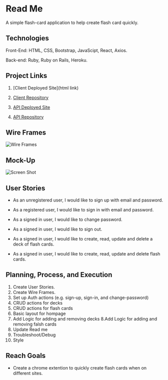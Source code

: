 # Read Me
A simple flash-card application to help create flash card quickly.

## Technologies
  Front-End: HTML, CSS, Bootstrap, JavaScipt, React, Axios.

  Back-end: Ruby, Ruby on Rails, Heroku.

## Project Links
1. [Client Deployed Site](html link)

2. [Client Repository](https://github.com/NathanFee/client-flash-study)

3. [API Deployed Site](https://murmuring-gorge-54085.herokuapp.com/)

4. [API Repository](https://github.com/NathanFee/api-flash-study)


## Wire Frames
![Wire Frames](https://i.imgur.com/o79MP7Z.png)

## Mock-Up
![Screen Shot](https://i.imgur.com/5dEtP6J.png)

## User Stories
- As an unregistered user, I would like to sign up with email and password.
- As a registered user, I would like to sign in with email and password.
- As a signed in user, I would like to change password.
- As a signed in user, I would like to sign out.

- As a signed in user, I would like to create, read, update and delete a deck of flash cards.
- As a signed in user, I would like to create, read, update and delete flash cards.


## Planning, Process, and Execution
1. Create User Stories.
2. Create Wire Frames.
3. Set up Auth actions (e.g. sign-up, sign-in, and change-password)
4. CRUD actions for decks
5. CRUD actions for flash cards
6. Basic layout for hompage
7. Add Logic for adding and removing decks
8.Add Logic for adding and removing falsh cards
9. Update Read me
10. Troubleshoot/Debug
11. Style

## Reach Goals
  - Create a chrome extention to quickly create flash cards when on different sites.
